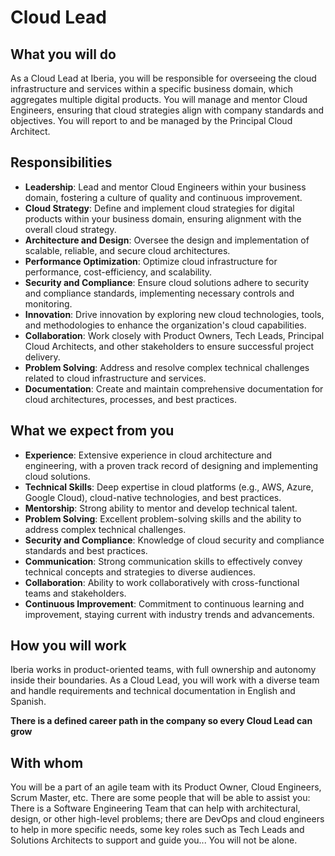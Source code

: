 # Cloud Lead

## What you will do

As a Cloud Lead at Iberia, you will be responsible for overseeing the cloud infrastructure and services within a specific business domain, which aggregates multiple digital products. You will manage and mentor Cloud Engineers, ensuring that cloud strategies align with company standards and objectives. You will report to and be managed by the Principal Cloud Architect.

## Responsibilities

- **Leadership**: Lead and mentor Cloud Engineers within your business domain, fostering a culture of quality and continuous improvement.
- **Cloud Strategy**: Define and implement cloud strategies for digital products within your business domain, ensuring alignment with the overall cloud strategy.
- **Architecture and Design**: Oversee the design and implementation of scalable, reliable, and secure cloud architectures.
- **Performance Optimization**: Optimize cloud infrastructure for performance, cost-efficiency, and scalability.
- **Security and Compliance**: Ensure cloud solutions adhere to security and compliance standards, implementing necessary controls and monitoring.
- **Innovation**: Drive innovation by exploring new cloud technologies, tools, and methodologies to enhance the organization's cloud capabilities.
- **Collaboration**: Work closely with Product Owners, Tech Leads, Principal Cloud Architects, and other stakeholders to ensure successful project delivery.
- **Problem Solving**: Address and resolve complex technical challenges related to cloud infrastructure and services.
- **Documentation**: Create and maintain comprehensive documentation for cloud architectures, processes, and best practices.

## What we expect from you

- **Experience**: Extensive experience in cloud architecture and engineering, with a proven track record of designing and implementing cloud solutions.
- **Technical Skills**: Deep expertise in cloud platforms (e.g., AWS, Azure, Google Cloud), cloud-native technologies, and best practices.
- **Mentorship**: Strong ability to mentor and develop technical talent.
- **Problem Solving**: Excellent problem-solving skills and the ability to address complex technical challenges.
- **Security and Compliance**: Knowledge of cloud security and compliance standards and best practices.
- **Communication**: Strong communication skills to effectively convey technical concepts and strategies to diverse audiences.
- **Collaboration**: Ability to work collaboratively with cross-functional teams and stakeholders.
- **Continuous Improvement**: Commitment to continuous learning and improvement, staying current with industry trends and advancements.

## How you will work

Iberia works in product-oriented teams, with full ownership and autonomy inside their boundaries. As a Cloud Lead, you will work with a diverse team and handle requirements and technical documentation in English and Spanish.

**There is a defined career path in the company so every Cloud Lead can grow**

## With whom

You will be a part of an agile team with its Product Owner, Cloud Engineers, Scrum Master, etc. There are some people that will be able to assist you: There is a Software Engineering Team that can help with architectural, design, or other high-level problems; there are DevOps and cloud engineers to help in more specific needs, some key roles such as Tech Leads and Solutions Architects to support and guide you... You will not be alone.